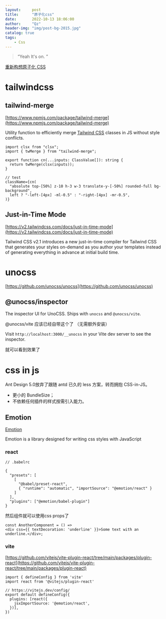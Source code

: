 ```yaml
---
layout:     post
title:      "原子化css"
date:       2022-10-13 18:06:00
author:     "Qz"
header-img: "img/post-bg-2015.jpg"
catalog: true
tags:
    - Css
---
```


> “Yeah It's on. ”



[重新构想原子化 CSS](https://antfu.me/posts/reimagine-atomic-css-zh)



# tailwindcss



## tailwind-merge

[https://www.npmjs.com/package/tailwind-merge](https://www.npmjs.com/package/tailwind-merge)

Utility function to efficiently merge [Tailwind CSS](https://tailwindcss.com/) classes in JS without style conflicts.



```tsx
import clsx from "clsx";
import { twMerge } from "tailwind-merge";

export function cn(...inputs: ClassValue[]): string {
  return twMerge(clsx(inputs));
}

// test
className={cn(
  "absolute top-[50%] z-10 h-3 w-3 translate-y-[-50%] rounded-full bg-background",
  left ? "-left-[4px] -ml-0.5" : "-right-[4px] -mr-0.5",
)}
```







## Just-in-Time Mode

[https://v2.tailwindcss.com/docs/just-in-time-mode](https://v2.tailwindcss.com/docs/just-in-time-mode)

Tailwind CSS v2.1 introduces a new just-in-time compiler for Tailwind CSS that generates your styles on-demand as you author your templates instead of generating everything in advance at initial build time.





# unocss

[https://github.com/unocss/unocss](https://github.com/unocss/unocss)





## **@unocss/inspector**

The inspector UI for UnoCSS. Ships with `unocss` and `@unocss/vite`.



@unocss/vite 应该已经自带这个了  （无需额外安装）

Visit `http://localhost:3000/__unocss` in your Vite dev server to see the inspector.

就可以看到效果了 





# css in js

Ant Design 5.0放弃了跟随 antd 已久的 less 方案，转而拥抱 CSS-in-JS。

- 更小的 BundleSize；
- 不依赖任何插件的样式按需引入能力。

## Emotion

[Emotion](https://emotion.sh/docs/introduction) 

Emotion is a library designed for writing css styles with JavaScript

###  react

```tsx
// .babelrc

{
  "presets": [
    [
      "@babel/preset-react",
      { "runtime": "automatic", "importSource": "@emotion/react" }
    ]
  ],
  "plugins": ["@emotion/babel-plugin"]
}
```

然后组件就可以使用css props了

```tsx
const AnotherComponent = () => 
<div css={{ textDecoration: 'underline' }}>Some text with an underline.</div>;
```





### vite

[https://github.com/vitejs/vite-plugin-react/tree/main/packages/plugin-react](https://github.com/vitejs/vite-plugin-react/tree/main/packages/plugin-react)

```tsx
import { defineConfig } from 'vite'
import react from '@vitejs/plugin-react'

// https://vitejs.dev/config/
export default defineConfig({
  plugins: [react({
    jsxImportSource: '@emotion/react',
  })],
})
```

